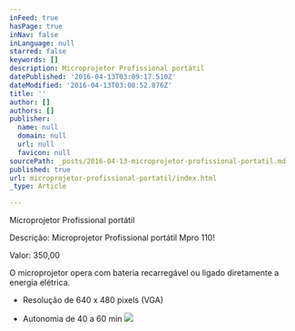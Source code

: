 ```yaml
---
inFeed: true
hasPage: true
inNav: false
inLanguage: null
starred: false
keywords: []
description: Microprojetor Profissional portátil
datePublished: '2016-04-13T03:09:17.510Z'
dateModified: '2016-04-13T03:08:52.876Z'
title: ''
author: []
authors: []
publisher:
  name: null
  domain: null
  url: null
  favicon: null
sourcePath: _posts/2016-04-13-microprojetor-profissional-portatil.md
published: true
url: microprojetor-profissional-portatil/index.html
_type: Article

---
```

Microprojetor Profissional portátil

Descrição: Microprojetor Profissional portátil Mpro 110!

Valor: 350,00

O microprojetor opera com bateria recarregável ou ligado diretamente a energia elétrica.

- Resolução de 640 x 480 pixels (VGA)

- Autonomia de 40 a 60 min
![](https://the-grid-user-content.s3-us-west-2.amazonaws.com/2221898d-e79c-4b09-8329-570363d0eb0b.jpg)